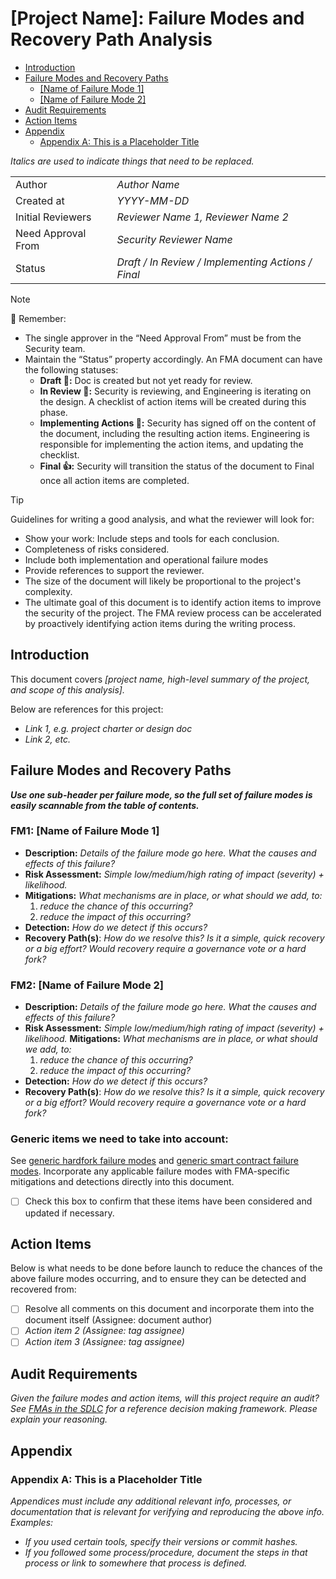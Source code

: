 # [Project Name]: Failure Modes and Recovery Path Analysis

<!-- START doctoc generated TOC please keep comment here to allow auto update -->
<!-- DON'T EDIT THIS SECTION, INSTEAD RE-RUN doctoc TO UPDATE -->

- [Introduction](#introduction)
- [Failure Modes and Recovery Paths](#failure-modes-and-recovery-paths)
  - [[Name of Failure Mode 1]](#name-of-failure-mode-1)
  - [[Name of Failure Mode 2]](#name-of-failure-mode-2)
- [Audit Requirements](#audit-requirements)
- [Action Items](#action-items)
- [Appendix](#appendix)
  - [Appendix A: This is a Placeholder Title](#appendix-a-this-is-a-placeholder-title)

<!-- END doctoc generated TOC please keep comment here to allow auto update -->

_Italics are used to indicate things that need to be replaced._

|                    |                                                    |
| ------------------ | -------------------------------------------------- |
| Author             | _Author Name_                                      |
| Created at         | _YYYY-MM-DD_                                       |
| Initial Reviewers  | _Reviewer Name 1, Reviewer Name 2_                 |
| Need Approval From | _Security Reviewer Name_                           |
| Status             | _Draft / In Review / Implementing Actions / Final_ |

> [!NOTE]
> 📢 Remember:
>
> - The single approver in the “Need Approval From” must be from the Security team.
> - Maintain the “Status” property accordingly. An FMA document can have the following statuses:
>   - **Draft 📝:** Doc is created but not yet ready for review.
>   - **In Review 🔎:** Security is reviewing, and Engineering is iterating on the design. A checklist of action items will be created during this phase.
>   - **Implementing Actions 🛫:** Security has signed off on the content of the document, including the resulting action items. Engineering is responsible for implementing the action items, and updating the checklist.
>   - **Final 👍:** Security will transition the status of the document to Final once all action items are completed.

> [!TIP]
> Guidelines for writing a good analysis, and what the reviewer will look for:
>
> - Show your work: Include steps and tools for each conclusion.
> - Completeness of risks considered.
> - Include both implementation and operational failure modes
> - Provide references to support the reviewer.
> - The size of the document will likely be proportional to the project's complexity.
> - The ultimate goal of this document is to identify action items to improve the security of the project. The FMA review process can be accelerated by proactively identifying action items during the writing process.

## Introduction

This document covers _[project name, high-level summary of the project, and scope of this analysis]._

Below are references for this project:

- _Link 1, e.g. project charter or design doc_
- _Link 2, etc._

## Failure Modes and Recovery Paths

**_Use one sub-header per failure mode, so the full set of failure modes is easily scannable from the table of contents._**

### FM1: [Name of Failure Mode 1]

- **Description:** _Details of the failure mode go here. What the causes and effects of this failure?_
- **Risk Assessment:** _Simple low/medium/high rating of impact (severity) + likelihood._
- **Mitigations:** _What mechanisms are in place, or what should we add, to:_
  1. _reduce the chance of this occurring?_
  2. _reduce the impact of this occurring?_
- **Detection:** _How do we detect if this occurs?_
- **Recovery Path(s)**: _How do we resolve this? Is it a simple, quick recovery or a big effort? Would recovery require a governance vote or a hard fork?_

### FM2: [Name of Failure Mode 2]

- **Description:** _Details of the failure mode go here. What the causes and effects of this failure?_
- **Risk Assessment:** _Simple low/medium/high rating of impact (severity) + likelihood._
  **Mitigations:** _What mechanisms are in place, or what should we add, to:_
  1. _reduce the chance of this occurring?_
  2. _reduce the impact of this occurring?_
- **Detection:** _How do we detect if this occurs?_
- **Recovery Path(s)**: _How do we resolve this? Is it a simple, quick recovery or a big effort? Would recovery require a governance vote or a hard fork?_

### Generic items we need to take into account:

See [generic hardfork failure modes](./fma-generic-hardfork.md) and [generic smart contract failure modes](./fma-generic-contracts.md).
Incorporate any applicable failure modes with FMA-specific mitigations and detections directly into this document.

- [ ] Check this box to confirm that these items have been considered and updated if necessary.

## Action Items

Below is what needs to be done before launch to reduce the chances of the above failure modes occurring, and to ensure they can be detected and recovered from:

- [ ] Resolve all comments on this document and incorporate them into the document itself (Assignee: document author)
- [ ] _Action item 2 (Assignee: tag assignee)_
- [ ] _Action item 3 (Assignee: tag assignee)_

## Audit Requirements

_Given the failure modes and action items, will this project require an audit? See [FMAs in the SDLC](https://github.com/ethereum-optimism/pm/blob/main/src/fmas.md#determine-audit-requirements) for a reference decision making framework. Please explain your reasoning._

## Appendix

### Appendix A: This is a Placeholder Title

_Appendices must include any additional relevant info, processes, or documentation that is relevant for verifying and reproducing the above info. Examples:_

- _If you used certain tools, specify their versions or commit hashes._
- _If you followed some process/procedure, document the steps in that process or link to somewhere that process is defined._
